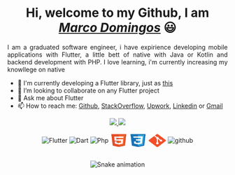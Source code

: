 <div>
  <h1 align="center">Hi, welcome to my Github, I am <a href="https://www.linkedin.com/in/marco-domingos-239756171/"><i>Marco Domingos</i></a> 😃️</h1>
  <p align="justify">I am a graduated software engineer, i have expirience developing mobile applications with Flutter, a little bett of native with Java or Kotlin and backend development with  PHP. I love learning, i'm currently increasing my knowllege on native </p>
  <ul dir="auto">
    <li><g-emoji class="g-emoji" alias="telescope" fallback-src="https://github.githubassets.com/images/icons/emoji/unicode/1f52d.png">🔭</g-emoji> I'm currently developing a Flutter library, just as <a href="https://pub.dev/packages/smart_calendar">this</a></li>
    <li><g-emoji class="g-emoji" alias="dancers" fallback-src="https://github.githubassets.com/images/icons/emoji/unicode/1f46f.png">👯</g-emoji> I’m looking to collaborate on any Flutter project</li>
    <li><g-emoji class="g-emoji" alias="speech_balloon" fallback-src="https://github.githubassets.com/images/icons/emoji/unicode/1f4ac.png">💬</g-emoji> Ask me about  Flutter</li>
    <li><g-emoji class="g-emoji" alias="mailbox" fallback-src="https://github.githubassets.com/images/icons/emoji/unicode/1f4eb.png">📫</g-emoji> How to reach me: <a href="https://github.com/Marcoedomingos">Github</a>, <a href="https://stackoverflow.com/users/14421430/edivaldo-marco?tab=profile">StackOverflow</a>, <a href="https://www.upwork.com/freelancers/~01031d0f18f5c0b37b">Upwork</a>, <a href="https://www.linkedin.com/in/marco-domingos-239756171/" rel="nofollow">Linkedin</a> or <a href="mailto:marcoedomingos@gmail.com" rel="nofollow">Gmail</a></li>
</ul>

<div align="center">
  <a href="https://github.com/Marcoedomingos">
    <img height="150em" src="https://github-readme-stats.vercel.app/api?username=Marcoedomingos&count_private=true&include_all_commits=true&show_icons=true&theme=dracula&hide_border=false&show_owner=true"/>
    <img height="150em" src="https://github-readme-stats.vercel.app/api/top-langs/?username=Marcoedomingos&theme=dracula&hide_border=false&&layout=compact"/>
  </a>
</div>

<div align="center" valign="top"><br>
  <img align="center" alt="Flutter" height="30" width="40" src="https://iconape.com/wp-content/files/yb/61798/svg/flutter-logo.svg">
  <img align="center" alt="Dart" height="30" width="40" src="https://iconape.com/wp-content/files/pa/370777/svg/dart-logo-icon-png-svg.png">
  <img align="center" alt="Php" height="30" width="40" src="https://upload.wikimedia.org/wikipedia/commons/thumb/2/27/PHP-logo.svg/2560px-PHP-logo.svg.png">
  <img align="center" alt="HTML" height="30" width="40" src="https://raw.githubusercontent.com/devicons/devicon/master/icons/html5/html5-original.svg">
  <img align="center" alt="CSS" height="30" width="40" src="https://raw.githubusercontent.com/devicons/devicon/master/icons/css3/css3-original.svg">
  <img align="center" alt="git" height="30" width="40" src="https://raw.githubusercontent.com/devicons/devicon/master/icons/git/git-original.svg">
  <img align="center" alt="github" height="35" width="35" src="https://upload.wikimedia.org/wikipedia/commons/9/91/Octicons-mark-github.svg">
<!--   <img align="center" alt="github" height="30" width="40" src="https://raw.githubusercontent.com/devicons/devicon/master/icons/github/github-original.svg"> -->
</div><br>

<div align="center">
  
  ![Snake animation](https://github.com/danielbped/danielbped/blob/output/github-contribution-grid-snake.svg)
  
</div>
